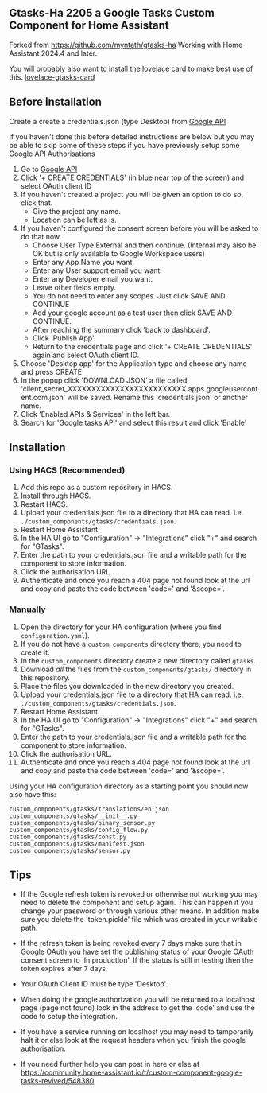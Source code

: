 ## Gtasks-Ha 2205 a Google Tasks Custom Component for Home Assistant
Forked from https://github.com/myntath/gtasks-ha
Working with Home Assistant 2024.4 and later.

You will probably also want to install the lovelace card to make best use of this. [lovelace-gtasks-card](https://github.com/myntath/lovelace-gtasks-card)

## Before installation
Create a create a credentials.json (type Desktop) from [Google API](https://console.developers.google.com/apis/credentials)

If you haven't done this before detailed instructions are below but you may be able to skip some of these steps if you have previously setup some Google API Authorisations
1. Go to [Google API](https://console.developers.google.com/apis/credentials)
2. Click '+ CREATE CREDENTIALS' (in blue near top of the screen) and select OAuth client ID
3. If you haven't created a project you will be given an option to do so, click that.
   - Give the project any name.
   - Location can be left as is.
5. If you haven't configured the consent screen before you will be asked to do that now.
   - Choose User Type External and then continue. (Internal may also be OK but is only available to Google Workspace users)
   - Enter any App Name you want.
   - Enter any User support email you want.
   - Enter any Developer email you want.
   - Leave other fields empty.
   - You do not need to enter any scopes. Just click SAVE AND CONTINUE
   - Add your google account as a test user then click SAVE AND CONTINUE.
   - After reaching the summary click 'back to dashboard'.
   - Click 'Publish App'.
   - Return to the credentials page and click '+ CREATE CREDENTIALS' again and select OAuth client ID.
6. Choose 'Desktop app' for the Application type and choose any name and press CREATE
7. In the popup click 'DOWNLOAD JSON' a file called 'client_secret_XXXXXXXXXXXXXXXXXXXXXXXXX.apps.googleusercontent.com.json' will be saved. Rename this 'credentials.json' or another name.
8. Click 'Enabled APIs & Services' in the left bar.
9. Search for 'Google tasks API' and select this result and click 'Enable'

## Installation

### Using HACS (Recommended)

1. Add this repo as a custom repository in HACS.
2. Install through HACS.
3. Restart HACS.
4. Upload your credentials.json file to a directory that HA can read. i.e. `./custom_components/gtasks/credentials.json`.
5. Restart Home Assistant.
6. In the HA UI go to "Configuration" -> "Integrations" click "+" and search for "GTasks".
7. Enter the path to your credentials.json file and a writable path for the component to store information.
8. Click the authorisation URL.
9. Authenticate and once you reach a 404 page not found look at the url and copy and paste the code between 'code=' and '&scope='.

### Manually

1. Open the directory for your HA configuration (where you find `configuration.yaml`).
2. If you do not have a `custom_components` directory there, you need to create it.
3. In the `custom_components` directory create a new directory called `gtasks`.
4. Download _all_ the files from the `custom_components/gtasks/` directory in this repository.
5. Place the files you downloaded in the new directory you created.
6. Upload your credentials.json file to a directory that HA can read. i.e. `./custom_components/gtasks/credentials.json`.
7. Restart Home Assistant.
8. In the HA UI go to "Configuration" -> "Integrations" click "+" and search for "GTasks".
9. Enter the path to your credentials.json file and a writable path for the component to store information.
10. Click the authorisation URL.
11. Authenticate and once you reach a 404 page not found look at the url and copy and paste the code between 'code=' and '&scope='.

Using your HA configuration directory as a starting point you should now also have this:

```text
custom_components/gtasks/translations/en.json
custom_components/gtasks/__init__.py
custom_components/gtasks/binary_sensor.py
custom_components/gtasks/config_flow.py
custom_components/gtasks/const.py
custom_components/gtasks/manifest.json
custom_components/gtasks/sensor.py
```


## Tips

- If the Google refresh token is revoked or otherwise not working you may need to delete the component and setup again. This can happen if you change your password or through various other means. In addition make sure you delete the 'token.pickle' file which was created in your writable path.

- If the refresh token is being revoked every 7 days make sure that in Google OAuth you have set the publishing status of your Google OAuth consent screen to 'In production'.
If the status is still in testing then the token expires after 7 days.

- Your OAuth Client ID must be type 'Desktop'.

- When doing the google authorization you will be returned to a localhost page (page not found) look in the address to get the 'code' and
use the code to setup the integration. 
 
- If you have a service running on localhost you may need to temporarily halt it or else look at the request headers when you finish the google authorisation.

- If you need further help you can post in here or else at https://community.home-assistant.io/t/custom-component-google-tasks-revived/548380
